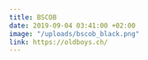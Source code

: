 ```yaml
---
title: BSCOB
date: 2019-09-04 03:41:00 +02:00
image: "/uploads/bscob_black.png"
link: https://oldboys.ch/
---
```


